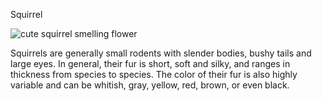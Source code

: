 Squirrel

![cute squirrel smelling flower](https://i.insider.com/5dcdd0bc79d7571f6554f5a6?width=926&format=jpeg)

Squirrels are generally small rodents with slender bodies, bushy tails and large eyes. In general, their fur is short, soft and silky, and ranges in thickness from species to species. The color of their fur is also highly variable and can be whitish, gray, yellow, red, brown, or even black.
